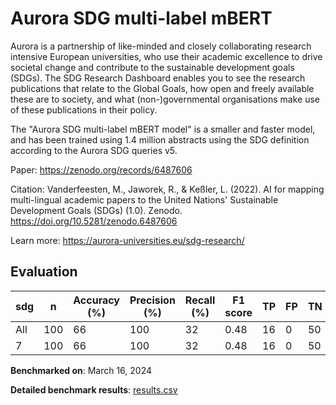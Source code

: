 # Aurora SDG multi-label mBERT

Aurora is a partnership of like-minded and closely collaborating research
intensive European universities, who use their academic excellence to drive
societal change and contribute to the sustainable development goals (SDGs).
The SDG Research Dashboard enables you to see the research publications that
relate to the Global Goals, how open and freely available these are to
society, and what (non-)governmental organisations make use of these
publications in their policy.

The "Aurora SDG multi-label mBERT model" is a smaller and faster model, and
has been trained using 1.4 million abstracts using the SDG definition
according to the Aurora SDG queries v5.

Paper: https://zenodo.org/records/6487606

Citation: Vanderfeesten, M., Jaworek, R., & Keßler, L. (2022). AI for mapping
multi-lingual academic papers to the United Nations' Sustainable Development
Goals (SDGs) (1.0). Zenodo. https://doi.org/10.5281/zenodo.6487606

Learn more: https://aurora-universities.eu/sdg-research/

## Evaluation

| sdg | n   | Accuracy (%) | Precision (%) | Recall (%) | F1 score | TP  | FP  | TN  | FN  |
| --- | --- | ------------ | ------------- | ---------- | -------- | --- | --- | --- | --- |
| All | 100 | 66           | 100           | 32         | 0.48     | 16  | 0   | 50  | 34  |
| 7   | 100 | 66           | 100           | 32         | 0.48     | 16  | 0   | 50  | 34  |

**Benchmarked on**: March 16, 2024

**Detailed benchmark results**: [results.csv](results.csv)

